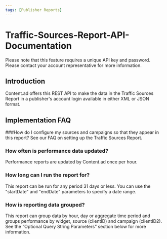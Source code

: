 ```yaml
---
tags: [Publisher Reports]
---
```


# Traffic-Sources-Report-API-Documentation

Please note that this feature requires a unique API key and password. Please contact your account representative for more information.

## Introduction
Content.ad offers this REST API to make the data in the Traffic Sources Report in a publisher's account login available in either XML or JSON format.

## Implementation FAQ
###How do I configure my sources and campaigns so that they appear in this report?
See our FAQ on setting up the Traffic Sources Report.

### How often is performance data updated?
Performance reports are updated by Content.ad once per hour.

### How long can I run the report for?
This report can be run for any period 31 days or less. You can use the "startDate" and "endDate" parameters to specify a date range.

### How is reporting data grouped?
This report can group data by hour, day or aggregate time period and groups performance by widget, source (clientID) and campaign (clientID2). See the “Optional Query String Parameters” section below for more information.